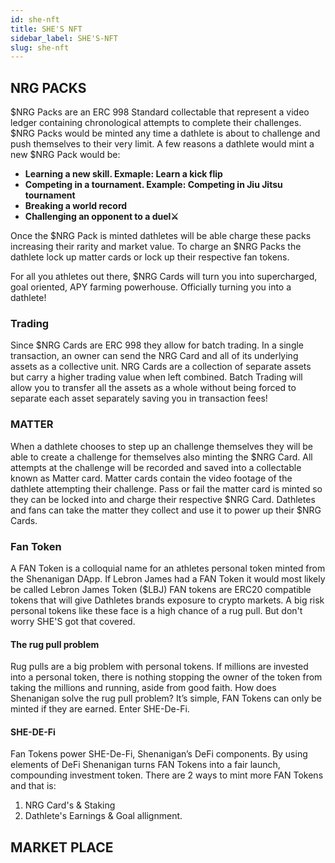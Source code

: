 ```yaml
---
id: she-nft
title: SHE'S NFT
sidebar_label: SHE'S-NFT
slug: she-nft
---
```


## NRG PACKS
$NRG Packs are an ERC 998 Standard collectable that represent a video ledger containing chronological attempts to complete their challenges. $NRG Packs would be minted any time a dathlete is about to challenge and push themselves to their very limit. A few reasons a dathlete would mint a new $NRG Pack would be: 

* **Learning a new skill. Exmaple: Learn a kick flip**
* **Competing in a tournament. Example: Competing in Jiu Jitsu tournament**
* **Breaking a world record**
* **Challenging an opponent to a duel⚔️**

Once the $NRG Pack is minted dathletes will be able charge these packs increasing their rarity and market value. To charge an $NRG Packs the dathlete lock up matter cards or lock up their respective fan tokens. 

For all you athletes out there, $NRG Cards will turn you into supercharged, goal oriented, APY farming powerhouse. Officially turning you into a dathlete!

### Trading
Since $NRG Cards are ERC 998 they allow for batch trading. In a single transaction, an owner can send the NRG Card and all of its underlying assets as a collective unit. NRG Cards are a collection of separate assets but carry a higher trading value when left combined. Batch Trading will allow you to transfer all the assets as a whole without being forced to separate each asset separately saving you in transaction fees!

### MATTER
When a dathlete chooses to step up an challenge themselves they will be able to create a challenge for themselves also minting the $NRG Card. All attempts at the challenge will be recorded and saved into a collectable known as Matter card. Matter cards contain the video footage of the dathlete attempting their challenge. Pass or fail the matter card is minted so they can be locked into and charge their respective $NRG Card. 
Dathletes and fans can take the matter they collect and use it to power up their $NRG Cards.

### Fan Token
A FAN Token is a colloquial name for an athletes personal token minted from the Shenanigan DApp. If Lebron James had a FAN Token it would most likely be called Lebron James Token ($LBJ) FAN tokens are ERC20 compatible tokens that will give Dathletes brands exposure to crypto markets. A big risk personal tokens like these face is a high chance of a rug pull. But don't worry SHE'S got that covered.

#### The rug pull problem
Rug pulls are a big problem with personal tokens. If millions are invested into a personal token, there is nothing stopping the owner of the token from taking the millions and running, aside from good faith. 
How does Shenanigan solve the rug pull problem? It’s simple, FAN Tokens can only be minted if they are earned. Enter SHE-De-Fi.

#### SHE-DE-Fi
Fan Tokens power SHE-De-Fi, Shenanigan’s DeFi components. By using elements of DeFi Shenanigan turns FAN Tokens into a fair launch, compounding investment token. There are 2 ways to mint more FAN Tokens and that is:
1. NRG Card's & Staking
2. Dathlete's Earnings & Goal allignment.





## MARKET PLACE